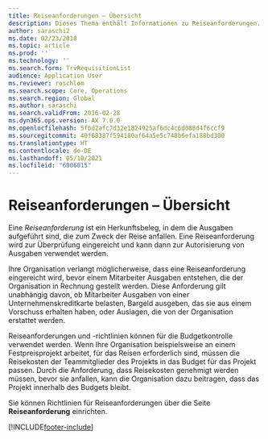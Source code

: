 ```yaml
---
title: Reiseanforderungen – Übersicht
description: Dieses Thema enthält Informationen zu Reiseanforderungen. Eine Reiseanforderung dokumentiert die geplanten Reisekosten.
author: saraschi2
ms.date: 02/23/2018
ms.topic: article
ms.prod: ''
ms.technology: ''
ms.search.form: TrvRequisitionList
audience: Application User
ms.reviewer: roschlom
ms.search.scope: Core, Operations
ms.search.region: Global
ms.author: saraschi
ms.search.validFrom: 2016-02-28
ms.dyn365.ops.version: AX 7.0.0
ms.openlocfilehash: 5fbd2afc7d32e1824925af6dc4c6d088d4f6ccf9
ms.sourcegitcommit: 40f68387f594180af64a5e5c748b6efa188bd300
ms.translationtype: HT
ms.contentlocale: de-DE
ms.lasthandoff: 05/10/2021
ms.locfileid: "6006015"
---
```

# <a name="travel-requisitions-overview"></a>Reiseanforderungen – Übersicht

Eine *Reiseanforderung* ist ein Herkunftsbeleg, in dem die Ausgaben aufgeführt sind, die zum Zweck der Reise anfallen. Eine Reiseanforderung wird zur Überprüfung eingereicht und kann dann zur Autorisierung von Ausgaben verwendet werden.

Ihre Organisation verlangt möglicherweise, dass eine Reiseanforderung eingereicht wird, bevor einem Mitarbeiter Ausgaben entstehen, die der Organisation in Rechnung gestellt werden. Diese Anforderung gilt unabhängig davon, ob Mitarbeiter Ausgaben von einer Unternehmenskreditkarte belasten, Bargeld ausgeben, das sie aus einem Vorschuss erhalten haben, oder Auslagen, die von der Organisation erstattet werden.

Reiseanforderungen und -richtlinien können für die Budgetkontrolle verwendet werden. Wenn Ihre Organisation beispielsweise an einem Festpreisprojekt arbeitet, für das Reisen erforderlich sind, müssen die Reisekosten der Teammitglieder des Projekts in das Budget für das Projekt passen. Durch die Anforderung, dass Reisekosten genehmigt werden müssen, bevor sie anfallen, kann die Organisation dazu beitragen, dass das Projekt innerhalb des Budgets bleibt.

Sie können Richtlinien für Reiseanforderungen über die Seite **Reiseanforderung** einrichten.


[!INCLUDE[footer-include](../includes/footer-banner.md)]